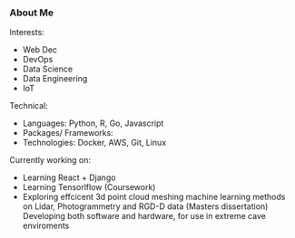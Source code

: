 ### About Me

Interests:
  - Web Dec
  - DevOps
  - Data Science
  - Data Engineering
  - IoT

Technical:
  - Languages: Python, R, Go, Javascript
  - Packages/ Frameworks:
  - Technologies: Docker, AWS, Git, Linux
  
Currently working on:
  - Learning React + Django
  - Learning Tensorlflow (Coursework)
  - Exploring effcicent 3d point cloud meshing machine learning methods on Lidar, Photogrammetry and RGD-D data (Masters dissertation)
    Developing both software and hardware, for use in extreme cave enviroments  




